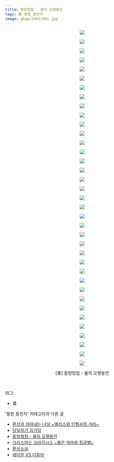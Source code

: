 ```yaml
---
title: 동방청첩 - 봄의 오랫동안
tags: 青 동방_동인지
image: ghap/2491/001.jpg
---
```

<div class="article">
<p style="text-align: center; clear: none; float: none;"><img src="{{ site.nasurl }}/ghap/2491/001.jpg"/></p>
<p style="text-align: center; clear: none; float: none;"><img src="{{ site.nasurl }}/ghap/2491/002.jpg"/></p>
<p style="text-align: center; clear: none; float: none;"><img src="{{ site.nasurl }}/ghap/2491/003.jpg"/></p>
<p style="text-align: center; clear: none; float: none;"><img src="{{ site.nasurl }}/ghap/2491/004.jpg"/></p>
<p style="text-align: center; clear: none; float: none;"><img src="{{ site.nasurl }}/ghap/2491/005.jpg"/></p>
<p style="text-align: center; clear: none; float: none;"><img src="{{ site.nasurl }}/ghap/2491/006.jpg"/></p>
<p style="text-align: center; clear: none; float: none;"><img src="{{ site.nasurl }}/ghap/2491/007.jpg"/></p>
<p style="text-align: center; clear: none; float: none;"><img src="{{ site.nasurl }}/ghap/2491/008.jpg"/></p>
<p style="text-align: center; clear: none; float: none;"><img src="{{ site.nasurl }}/ghap/2491/009.jpg"/></p>
<p style="text-align: center; clear: none; float: none;"><img src="{{ site.nasurl }}/ghap/2491/010.jpg"/></p>
<p style="text-align: center; clear: none; float: none;"><img src="{{ site.nasurl }}/ghap/2491/011.jpg"/></p>
<p style="text-align: center; clear: none; float: none;"><img src="{{ site.nasurl }}/ghap/2491/012.jpg"/></p>
<p style="text-align: center; clear: none; float: none;"><img src="{{ site.nasurl }}/ghap/2491/013.jpg"/></p>
<p style="text-align: center; clear: none; float: none;"><img src="{{ site.nasurl }}/ghap/2491/014.jpg"/></p>
<p style="text-align: center; clear: none; float: none;"><img src="{{ site.nasurl }}/ghap/2491/015.jpg"/></p>
<p style="text-align: center; clear: none; float: none;"><img src="{{ site.nasurl }}/ghap/2491/016.jpg"/></p>
<p style="text-align: center; clear: none; float: none;"><img src="{{ site.nasurl }}/ghap/2491/017.jpg"/></p>
<p style="text-align: center; clear: none; float: none;"><img src="{{ site.nasurl }}/ghap/2491/018.jpg"/></p>
<p style="text-align: center; clear: none; float: none;"><img src="{{ site.nasurl }}/ghap/2491/019.jpg"/></p>
<p style="text-align: center; clear: none; float: none;"><img src="{{ site.nasurl }}/ghap/2491/020.jpg"/></p>
<p style="text-align: center; clear: none; float: none;"><img src="{{ site.nasurl }}/ghap/2491/021.jpg"/></p>
<p style="text-align: center; clear: none; float: none;"><img src="{{ site.nasurl }}/ghap/2491/022.jpg"/></p>
<p style="text-align: center; clear: none; float: none;"><img src="{{ site.nasurl }}/ghap/2491/023.jpg"/></p>
<p style="text-align: center; clear: none; float: none;"><img src="{{ site.nasurl }}/ghap/2491/024.jpg"/></p>
<p style="text-align: center; clear: none; float: none;"><img src="{{ site.nasurl }}/ghap/2491/025.jpg"/></p>
<p style="text-align: center; clear: none; float: none;"><img src="{{ site.nasurl }}/ghap/2491/026.jpg"/></p>
<p style="text-align: center; clear: none; float: none;"><img src="{{ site.nasurl }}/ghap/2491/027.jpg"/></p>
<p style="text-align: center; clear: none; float: none;"><img src="{{ site.nasurl }}/ghap/2491/028.jpg"/></p>
<p style="text-align: center; clear: none; float: none;"><img src="{{ site.nasurl }}/ghap/2491/029.jpg"/></p>
<p style="text-align: center; clear: none; float: none;"><img src="{{ site.nasurl }}/ghap/2491/030.jpg"/></p>
<p style="text-align: center; clear: none; float: none;"><img src="{{ site.nasurl }}/ghap/2491/031.jpg"/></p>
<p style="text-align: center; clear: none; float: none;"><img src="{{ site.nasurl }}/ghap/2491/032.jpg"/></p>
<p style="text-align: center; clear: none; float: none;"><img src="{{ site.nasurl }}/ghap/2491/033.jpg"/></p>
<p style="text-align: center; clear: none; float: none;"><img src="{{ site.nasurl }}/ghap/2491/034.jpg"/></p>
<p style="text-align: center; clear: none; float: none;"><img src="{{ site.nasurl }}/ghap/2491/035.jpg"/></p>
<p style="text-align: center; clear: none; float: none;"><img src="{{ site.nasurl }}/ghap/2491/036.jpg"/></p>
<p style="text-align: center; clear: none; float: none;"><img src="{{ site.nasurl }}/ghap/2491/037.jpg"/></p>
<p style="text-align: center; clear: none; float: none;">[青] 동방청첩 - 봄의 오랫동안</p>
<p><br/></p>
</div><div class="tagTrail">
<p>태그: </p>
<ul>
<li>青</li>
</ul>
</div><div class="another">
<p>'동방 동인지' 카테고리의 다른 글</p>
<ul>
<li><a href="/2016-10-08-ghap_2494">환상과 자아내는 나날 ~앨리스와 인형사의 거리~</a></li>
<li><a href="/2016-10-07-ghap_2492">당일치기 괴기담</a></li>
<li><a href="/2016-10-07-ghap_2491">동방청첩 - 봄의 오랫동안</a></li>
<li><a href="/2016-10-07-ghap_2490">크리스마스 크라이시스 ~붉은 악마와 징글벨~</a></li>
<li><a href="/2016-10-07-ghap_2489">환상소실</a></li>
<li><a href="/2016-10-07-ghap_2488">레이무 VS 다루마</a></li>
</ul>
</div><div class="cb_module cb_fluid">
<div class="cb_wrt cb_profile">
</div><!-- commentList close -->
</div>